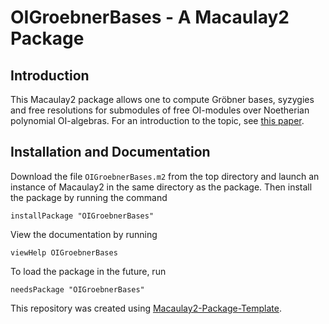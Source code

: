 # OIGroebnerBases - A Macaulay2 Package
## Introduction
This Macaulay2 package allows one to compute Gröbner bases, syzygies and free resolutions for submodules of free OI-modules over Noetherian polynomial OI-algebras. For an introduction to the topic, see [this paper](https://arxiv.org/abs/1710.09247v2).
## Installation and Documentation
Download the file `OIGroebnerBases.m2` from the top directory and launch an instance of Macaulay2 in the same directory as the package. Then install the package by running the command
```Macaulay2
installPackage "OIGroebnerBases"
```
View the documentation by running
```Macaulay2
viewHelp OIGroebnerBases
```
To load the package in the future, run
```Macaulay2
needsPackage "OIGroebnerBases"
```

This repository was created using [Macaulay2-Package-Template](https://github.com/morrowmh/Macaulay2-Package-Template).